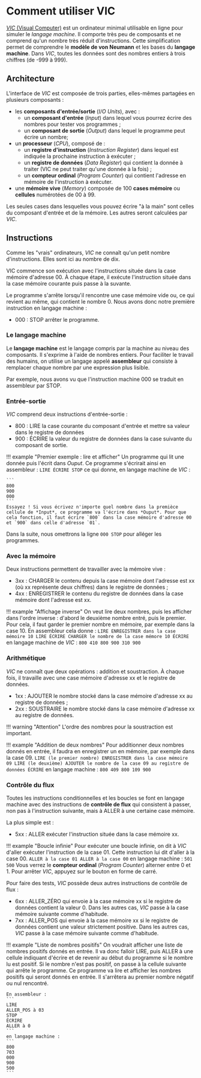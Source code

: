 # Comment utiliser VIC

[*VIC* (Visual Computer)](https://faculty.runi.ac.il/vic/software/computer/) est un ordinateur minimal utilisable en ligne pour simuler le *langage machine*. Il comporte très peu de composants et ne comprend qu'un nombre très réduit d'instructions. Cette simplification permet de comprendre le **modèle de von Neumann** et les bases du **langage machine**. Dans *VIC*, toutes les données sont des nombres entiers à trois chiffres (de -999 à 999).

## Architecture

L'interface de *VIC* est composée de trois parties, elles-mêmes partagées en plusieurs composants :

- les **composants d'entrée/sortie** (*I/O Units*), avec :
    * un **composant d'entrée** (*Input*) dans lequel vous pourrez écrire des nombres pour tester vos programmes ;
    * un **composant de sortie** (*Output*) dans lequel le programme peut écrire un nombre;
- un **processeur** (*CPU*), composé de :
    * un **registre d'instruction** (*Instruction Register*) dans lequel est indiquée la prochaine instruction à exécuter ;
    * un **registre de données** (*Data Register*) qui contient la donnée à traiter (VIC ne peut traiter qu'une donnée à la fois) ;
    * un **compteur ordinal** (*Program Counter*) qui contient l'adresse en mémoire de l'instruction à exécuter.
- une **mémoire vive** (*Memory*) composée de 100 **cases mémoire** ou **cellules** numérotées de 00 à 99.

Les seules cases dans lesquelles vous pouvez écrire "à la main" sont celles du composant d'entrée et de la mémoire. Les autres seront calculées par *VIC*.

## Instructions
Comme les "vrais" ordinateurs, *VIC* ne connaît qu'un petit nombre d'instructions. Elles sont ici au nombre de dix.

VIC commence son exécution avec l'instructions située dans la case mémoire d'adresse 00. À chaque étape, il exécute l'instruction située dans la case mémoire courante puis passe à la suvante.

Le programme s'arrête lorsqu'il rencontre une case mémoire vide ou, ce qui revient au même, qui contient le nombre 0. Nous avons donc notre première instruction en langage machine :

- 000 : STOP arrêter le programme.

### Le langage machine

Le **langage machine** est le langage compris par la machine au niveau des composants. Il s'exprime à l'aide de nombres entiers. Pour faciliter le travail des humains, on utilise un langage appelé **assembleur** qui consiste à remplacer chaque nombre par une expression plus lisible.

Par exemple, nous avons vu que l'instruction machine 000 se traduit en assembleur par STOP.

### Entrée-sortie
*VIC* comprend deux instructions d'entrée-sortie :

- 800 : LIRE la case courante du composant d'entrée et mettre sa valeur dans le registre de données
- 900 : ÉCRIRE la valeur du registre de données dans la case suivante du composant de sortie.

!!! example "Premier exemple : lire et afficher"
    Un programme qui lit une donnée puis l'écrit dans *Ouput*. Ce programme s'écrirait ainsi en assembleur :
    ```
    LIRE
    ÉCRIRE
    STOP
    ```
    ce qui donne, en langage machine de *VIC* :
 
    ```
    800
    900
    000
    ```
    Essayez ! Si vous écrivez n'importe quel nombre dans la premièce cellule de *Input*, ce programme va l'écrire dans *Ouput*. Pour que cela fonction, il faut écrire `800` dans la case mémoire d'adresse 00 et `900` dans celle d'adresse `01`.

Dans la suite, nous omettrons la ligne `000 STOP` pour alléger les programmes.


### Avec la mémoire

Deux instructions permettent de travailler avec la mémoire vive :

- 3xx : CHARGER le contenu depuis la case mémoire dont l'adresse est xx (où xx représente deux chiffres) dans le registre de données ;
- 4xx : ENREGISTRER le contenu du registre de données dans la case mémoire dont l'adresse est xx.

!!! example "Affichage inverse"
    On veut lire deux nombres, puis les afficher dans l'ordre inverse : d'abord le deuxième nombre entré, puis le premier. Pour cela, il faut garder le premier nombre en mémoire, par exemple dans la case 10.
    En assembleur cela donne : 
    ```
    LIRE
    ENREGISTRER dans la case mémoire 10
    LIRE
    ÉCRIRE
    CHARGER le nombre de la case mémore 10
    ÉCRIRE
    ```
    en langage machine de *VIC* :
    ```
    800
    410
    800
    900
    310
    900
    ```

### Arithmétique

*VIC* ne connaît que deux opérations : addition et soustraction. À chaque fois, il travaille avec une case mémoire d'adresse xx et le registre de données.

- 1xx : AJOUTER le nombre stocké dans la case mémoire d'adresse xx au registre de données ;
- 2xx : SOUSTRAIRE le nombre stocké dans la case mémoire d'adresse xx au registre de données.

!!! warning "Attention"
    L'ordre des nombres pour la soustraction est important.

!!! example "Addition de deux nombres"
    Pour additionner deux nombres donnés en entrée, il faudra en enregistrer un en mémoire, par exemple dans la case 09.
    ```
    LIRE (le premier nombre)
    ENREGISTRER dans la case mémoire 09
    LIRE (le deuxième)
    AJOUTER le nombre de la case 09 au registre de données
    ÉCRIRE
    ```
    en langage machine :
    ```
    800
    409
    800
    109
    900
    ```

### Contrôle du flux

Toutes les instructions conditionnelles et les boucles se font en langage machine avec des instructions de **contrôle de flux** qui consistent à passer, non pas à l'instruction suivante, mais à ALLER à une certaine case mémoire.

La plus simple est :

- 5xx : ALLER exécuter l'instruction située dans la case mémoire xx.

!!! example "Boucle infinie"
    Pour exécuter une boucle infinie, on dit à *VIC* d'aller exécuter l'instruction de la case 01. Cette instruction lui dit d'aller à la case 00.
    ```
    ALLER à la case 01
    ALLER à la case 00
    ```
    en langage machine :
    ```
    501
    500
    ```
    Vous verrez le **compteur ordinal** (*Program Counter*) alterner entre 0 et 1. Pour arrêter *VIC*, appuyez sur le bouton en forme de carré.

Pour faire des tests, *VIC* possède deux autres instructions de contrôle de flux :

- 6xx : ALLER_ZÉRO qui envoie à la case mémoire xx si le registre de données contient la valeur 0. Dans les autres cas, *VIC* passe à la case mémoire suivante comme d'habitude.
- 7xx : ALLER_POS qui envoie à la case mémoire xx si le registre de données contient une valeur strictement positive. Dans les autres cas, *VIC* passe à la case mémoire suivante comme d'habitude.

!!! example "Liste de nombres positifs"
    On voudrait afficher une liste de nombres positifs donnés en entrée. Il va donc falloir LIRE, puis ALLER à une cellule indiquant d'écrire et de revenir au début du programme si le nombre lu est positif. Si le nombre n'est pas positif, on passe à la cellule suivante qui arrête le programme. Ce programme va lire et afficher les nombres positifs qui seront donnés en entrée. Il s'arrêtera au premier nombre négatif ou nul rencontré.

    En assembleur :
    ```
    LIRE
    ALLER_POS à 03
    STOP
    ÉCRIRE
    ALLER à 0
    ```
    en langage machine :
    ```
    800
    703
    000
    900
    500
    ```
    
   
